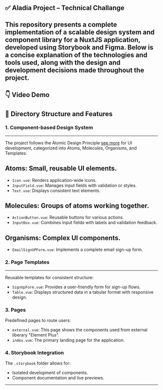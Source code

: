 ✅ **Aladia Project – Technical Challange**
---
This repository presents a complete implementation of a scalable design system and component library for a NuxtJS application, developed using Storybook and Figma. Below is a concise explanation of the technologies and tools used, along with the design and development decisions made throughout the project.
---

👇 **Video Demo**
---



📂 Directory Structure and Features
---
### **1. Component-based Design System**
---

The project follows the Atomic Design Principle [see more](https://alexop.dev/posts/atomic-design-vue-or-nuxt/) for UI development, categorized into Atoms, Molecules, Organisms, and Templates:


**Atoms**: Small, reusable UI elements.
  ---
  - `Icon.vue`: Renders application-wide icons.
  - `InputField.vue`: Manages input fields with validation or styles.
  - `Text.vue`: Displays consistent text elements.
  
  **Molecules**: Groups of atoms working together.
  ---
  - `ActionButton.vue`: Reusable buttons for various actions.
  - `InputBox.vue`: Combines input fields with labels and validation feedback.

  **Organisms**: Complex UI components.
  ---
  - `EmailSignUPForm.vue`: Implements a complete email sign-up form.

### **2. Page Templates**
---
Reusable templates for consistent structure:
- `SignUpForm.vue`: Provides a user-friendly form for sign-up flows.
- `Table.vue`: Displays structured data in a tabular format with responsive design.

### **3. Pages**
Predefined pages to route users:
- `external.vue`:   This page shows the components used from external liberary "Element Plus".
- `index.vue`: The primary landing page for the application.

### **4. Storybook Integration**
The `.storybook` folder allows for:
- Isolated development of components.
- Component documentation and live previews.

---
